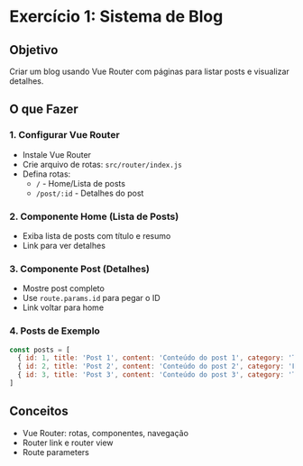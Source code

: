 # Exercício 1: Sistema de Blog

## Objetivo
Criar um blog usando Vue Router com páginas para listar posts e visualizar detalhes.

## O que Fazer

### 1. Configurar Vue Router
- Instale Vue Router
- Crie arquivo de rotas: `src/router/index.js`
- Defina rotas:
  - `/` - Home/Lista de posts
  - `/post/:id` - Detalhes do post

### 2. Componente Home (Lista de Posts)
- Exiba lista de posts com título e resumo
- Link para ver detalhes

### 3. Componente Post (Detalhes)
- Mostre post completo
- Use `route.params.id` para pegar o ID
- Link voltar para home

### 4. Posts de Exemplo
```javascript
const posts = [
  { id: 1, title: 'Post 1', content: 'Conteúdo do post 1', category: 'Tech' },
  { id: 2, title: 'Post 2', content: 'Conteúdo do post 2', category: 'Life' },
  { id: 3, title: 'Post 3', content: 'Conteúdo do post 3', category: 'Tech' }
]
```

## Conceitos
- Vue Router: rotas, componentes, navegação
- Router link e router view
- Route parameters
